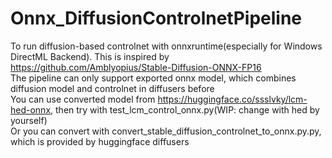 # Onnx_DiffusionControlnetPipeline
To run diffusion-based controlnet with onnxruntime(especially for Windows DirectML Backend). This is inspired by https://github.com/Amblyopius/Stable-Diffusion-ONNX-FP16
<br>The pipeline can only support exported onnx model, which combines diffusion model and controlnet in diffusers before
<br>You can use converted model from https://huggingface.co/ssslvky/lcm-hed-onnx, then try with test_lcm_control_onnx.py(WIP: change with hed by yourself)
<br>Or you can convert with convert_stable_diffusion_controlnet_to_onnx.py.py, which is provided by huggingface diffusers

